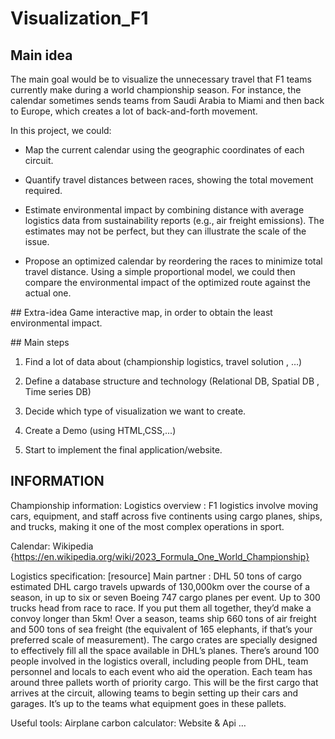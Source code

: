 # Visualization_F1

## Main idea
The main goal would be to visualize the unnecessary travel that F1 teams currently make during a world championship season. For instance, the calendar sometimes sends teams from Saudi Arabia to Miami and then back to Europe, which creates a lot of back-and-forth movement.

In this project, we could:
- Map the current calendar using the geographic coordinates of each circuit.


- Quantify travel distances between races, showing the total movement required.


- Estimate environmental impact by combining distance with average logistics data from sustainability reports (e.g., air freight emissions). The estimates may not be perfect, but they can illustrate the scale of the issue.


- Propose an optimized calendar by reordering the races to minimize total travel distance. Using a simple proportional model, we could then compare the environmental impact of the optimized route against the actual one.

## Extra-idea
Game interactive map, in order to obtain the least environmental impact.

## Main steps
1. Find a lot of data about (championship logistics, travel solution , …)

2. Define a database structure and technology (Relational DB, Spatial DB , Time series DB)

3. Decide which type of visualization we want to create.

4. Create a Demo (using HTML,CSS,...)

5. Start to implement the final application/website.

## INFORMATION

Championship information:
Logistics overview : F1 logistics involve moving cars, equipment, and staff across five continents using cargo planes, ships, and trucks, making it one of the most complex operations in sport. 

Calendar: Wikipedia {https://en.wikipedia.org/wiki/2023_Formula_One_World_Championship}


Logistics specification:   [resource]
Main partner : DHL
50 tons of cargo estimated 
DHL cargo travels upwards of 130,000km over the course of a season, in up to six or seven Boeing 747 cargo planes per event.
Up to 300 trucks head from race to race. If you put them all together, they’d make a convoy longer than 5km!
Over a season, teams ship 660 tons of air freight and 500 tons of sea freight (the equivalent of 165 elephants, if that’s your preferred scale of measurement).
The cargo crates are specially designed to effectively fill all the space available in DHL’s planes.
There’s around 100 people involved in the logistics overall, including people from DHL, team personnel and locals to each event who aid the operation.
Each team has around three pallets worth of priority cargo. This will be the first cargo that arrives at the circuit, allowing teams to begin setting up their cars and garages. It’s up to the teams what equipment goes in these pallets.

Useful tools:
Airplane carbon calculator: Website & Api
…















